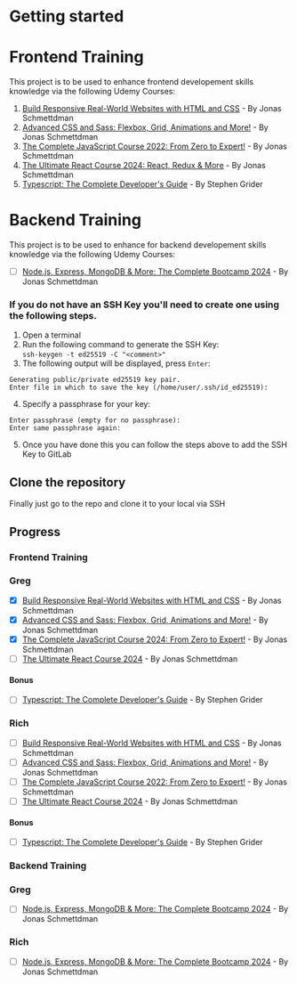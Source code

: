 # Getting started

# Frontend Training

This project is to be used to enhance frontend developement skills knowledge via the following Udemy Courses:
1. [Build Responsive Real-World Websites with HTML and CSS](https://www.udemy.com/course/design-and-develop-a-killer-website-with-html5-and-css3/) - By Jonas Schmettdman
2. [Advanced CSS and Sass: Flexbox, Grid, Animations and More!](https://www.udemy.com/course/advanced-css-and-sass/) - By Jonas Schmettdman
3. [The Complete JavaScript Course 2022: From Zero to Expert!](https://www.udemy.com/course/the-complete-javascript-course/) - By Jonas Schmettdman
4. [The Ultimate React Course 2024: React, Redux & More](https://www.udemy.com/course/the-ultimate-react-course/) - By Jonas Schmettdman
5. [Typescript: The Complete Developer's Guide](https://www.udemy.com/course/typescript-the-complete-developers-guide/) - By Stephen Grider

# Backend Training
This project is to be used to enhance for backend developement skills knowledge via the following Udemy Courses:
- [ ] [Node.js, Express, MongoDB & More: The Complete Bootcamp 2024](https://www.udemy.com/course/nodejs-express-mongodb-bootcamp/) - By Jonas Schmettdman

[//]: # (1. [C# Basics for Beginners: Learn C# Fundamentals by Coding]&#40;https://www.udemy.com/course/csharp-tutorial-for-beginners/&#41; - By Mosh Hamedani)

[//]: # (2. [An in-depth, step-by-step guide to classes, interfaces and object-oriented programming &#40;OOP&#41; with C#]&#40;https://www.udemy.com/course/csharp-intermediate-classes-interfaces-and-oop/&#41; - By Mosh Hamedani)

[//]: # (3. [C# Advanced Topics: Prepare for Technical Interviews]&#40;https://www.udemy.com/course/csharp-advanced/&#41; - By Mosh Hamedani)

[//]: # (4. [Design Patterns in C# and .NET]&#40;https://www.udemy.com/course/design-patterns-csharp-dotnet/&#41; - By Dmitri Nesteruk)

[//]: # (5. *Bonus* -  [Complete Guide to ASP.NET Core Identity]&#40;https://www.udemy.com/course/complete-guide-to-aspnet-core-identity/&#41; - By Frank Liu)


[//]: # (# Fullstack Final project)

[//]: # ()
[//]: # (This project is to be used to blend the knowledge learned from the frontend and backend projects to build a fullstack application from this Udemy course:)

[//]: # ()
[//]: # ([Complete guide to building an app with .Net Core and React]&#40;https://www.udemy.com/course/complete-guide-to-building-an-app-with-net-core-and-react/&#41; - By Neil Cummins)


[//]: # (## Add your SSH Key to GitLab)

[//]: # (1. In GitLab on the top bar, in the top right corner, select your avatar.)

[//]: # (2. Select Preferences.)

[//]: # (3. On the left sidebar, select SSH Keys.)

[//]: # (4. In the Key box, paste the contents of your public key. If you manually copied the key, make sure you copy the entire key, which starts with ssh-rsa, ssh-dss, ecdsa-sha2-nistp256, ecdsa-sha2-nistp384, ecdsa-sha2-nistp521, ssh-ed25519, sk-ecdsa-sha2-nistp256@openssh.com, or sk-ssh-ed25519@openssh.com, and may end with a comment.)

[//]: # (5. In the Title box, type a description, like Work Laptop or Home Workstation.)

### If you do not have an SSH Key you'll need to create one using the following steps.

1. Open a terminal
2. Run the following command to generate the SSH Key:<br>```ssh-keygen -t ed25519 -C "<comment>"```
3. The following output will be displayed, press `Enter`:<br>
```
Generating public/private ed25519 key pair.
Enter file in which to save the key (/home/user/.ssh/id_ed25519):
```
4. Specify a passphrase for your key:<br>
```
Enter passphrase (empty for no passphrase):
Enter same passphrase again:
```
5. Once you have done this you can follow the steps above to add the SSH Key to GitLab


## Clone the repository

Finally just go to the repo and clone it to your local via SSH

## Progress
### Frontend Training
### Greg
- [X] [Build Responsive Real-World Websites with HTML and CSS](https://www.udemy.com/course/design-and-develop-a-killer-website-with-html5-and-css3/) - By Jonas Schmettdman
- [X] [Advanced CSS and Sass: Flexbox, Grid, Animations and More!](https://www.udemy.com/course/advanced-css-and-sass/) - By Jonas Schmettdman
- [X] [The Complete JavaScript Course 2024: From Zero to Expert!](https://www.udemy.com/course/the-complete-javascript-course/) - By Jonas Schmettdman
- [ ] [The Ultimate React Course 2024](https://www.udemy.com/course/the-ultimate-react-course/) - By Jonas Schmettdman
#### Bonus
- [ ] [Typescript: The Complete Developer's Guide](https://www.udemy.com/course/typescript-the-complete-developers-guide/) - By Stephen Grider
### Rich
- [ ] [Build Responsive Real-World Websites with HTML and CSS](https://www.udemy.com/course/design-and-develop-a-killer-website-with-html5-and-css3/) - By Jonas Schmettdman
- [ ] [Advanced CSS and Sass: Flexbox, Grid, Animations and More!](https://www.udemy.com/course/advanced-css-and-sass/) - By Jonas Schmettdman
- [ ] [The Complete JavaScript Course 2022: From Zero to Expert!](https://www.udemy.com/course/the-complete-javascript-course/) - By Jonas Schmettdman
- [ ] [The Ultimate React Course 2024](https://www.udemy.com/course/the-ultimate-react-course/) - By Jonas Schmettdman
#### Bonus
- [ ] [Typescript: The Complete Developer's Guide](https://www.udemy.com/course/typescript-the-complete-developers-guide/) - By Stephen Grider
### Backend Training
### Greg
- [ ] [Node.js, Express, MongoDB & More: The Complete Bootcamp 2024](https://www.udemy.com/course/nodejs-express-mongodb-bootcamp/) - By Jonas Schmettdman

[//]: # (- [ ] [C# Basics for Beginners: Learn C# Fundamentals by Coding]&#40;https://www.udemy.com/course/csharp-tutorial-for-beginners/&#41; - By Mosh Hamedani)

[//]: # (- [ ] [An in-depth, step-by-step guide to classes, interfaces and object-oriented programming &#40;OOP&#41; with C#]&#40;https://www.udemy.com/course/csharp-intermediate-classes-interfaces-and-oop/&#41; - By Mosh Hamedani)

[//]: # (- [ ] [C# Advanced Topics: Prepare for Technical Interviews]&#40;https://www.udemy.com/course/csharp-advanced/&#41; - By Mosh Hamedani)

[//]: # (- [ ] [Design Patterns in C# and .NET]&#40;https://www.udemy.com/course/design-patterns-csharp-dotnet/&#41; - By Dmitri Nesteruk)

[//]: # (#### Bonus)

[//]: # (- [ ] [Complete Guide to ASP.NET Core Identity]&#40;https://www.udemy.com/course/complete-guide-to-aspnet-core-identity/&#41; - By Frank Liu)
### Rich
- [ ] [Node.js, Express, MongoDB & More: The Complete Bootcamp 2024](https://www.udemy.com/course/nodejs-express-mongodb-bootcamp/) - By Jonas Schmettdman

[//]: # (- [ ] [C# Basics for Beginners: Learn C# Fundamentals by Coding]&#40;https://www.udemy.com/course/csharp-tutorial-for-beginners/&#41; - By Mosh Hamedani)

[//]: # (- [ ] [An in-depth, step-by-step guide to classes, interfaces and object-oriented programming &#40;OOP&#41; with C#]&#40;https://www.udemy.com/course/csharp-intermediate-classes-interfaces-and-oop/&#41; - By Mosh Hamedani)

[//]: # (- [ ] [C# Advanced Topics: Prepare for Technical Interviews]&#40;https://www.udemy.com/course/csharp-advanced/&#41; - By Mosh Hamedani)

[//]: # (- [ ] [Design Patterns in C# and .NET]&#40;https://www.udemy.com/course/design-patterns-csharp-dotnet/&#41; - By Dmitri Nesteruk)

[//]: # (#### Bonus)

[//]: # (- [ ] [Complete Guide to ASP.NET Core Identity]&#40;https://www.udemy.com/course/complete-guide-to-aspnet-core-identity/&#41; - By Frank Liu)
[//]: # (### Fullstack Training)

[//]: # (### Greg)

[//]: # (- [ ] [Complete guide to building an app with .Net Core and React]&#40;https://www.udemy.com/course/complete-guide-to-building-an-app-with-net-core-and-react/&#41; - By Neil Cummins)

[//]: # ()
[//]: # (### Rich)
[//]: # (- [ ] [Complete guide to building an app with .Net Core and React]&#40;https://www.udemy.com/course/complete-guide-to-building-an-app-with-net-core-and-react/&#41; - By Neil Cummins)